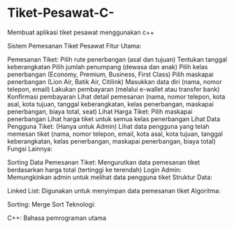 # Tiket-Pesawat-C-
Membuat aplikasi tiket pesawat menggunakan c++

Sistem Pemesanan Tiket Pesawat
Fitur Utama:

Pemesanan Tiket:
Pilih rute penerbangan (asal dan tujuan)
Tentukan tanggal keberangkatan
Pilih jumlah penumpang (dewasa dan anak)
Pilih kelas penerbangan (Economy, Premium, Business, First Class)
Pilih maskapai penerbangan (Lion Air, Batik Air, Citilink)
Masukkan data diri (nama, nomor telepon, email)
Lakukan pembayaran (melalui e-wallet atau transfer bank)
Konfirmasi pembayaran
Lihat detail pemesanan (nama, nomor telepon, kota asal, kota tujuan, tanggal keberangkatan, kelas penerbangan, maskapai penerbangan, biaya total, seat)
Lihat Harga Tiket:
Pilih maskapai penerbangan
Lihat harga tiket untuk semua kelas penerbangan
Lihat Data Pengguna Tiket:
(Hanya untuk Admin)
Lihat data pengguna yang telah memesan tiket (nama, nomor telepon, email, kota asal, kota tujuan, tanggal keberangkatan, kelas penerbangan, maskapai penerbangan, biaya total)
Fungsi Lainnya:

Sorting Data Pemesanan Tiket:
Mengurutkan data pemesanan tiket berdasarkan harga total (tertinggi ke terendah)
Login Admin:
Memungkinkan admin untuk melihat data pengguna tiket
Struktur Data:

Linked List:
Digunakan untuk menyimpan data pemesanan tiket
Algoritma:

Sorting:
Merge Sort
Teknologi:

C++: Bahasa pemrograman utama

